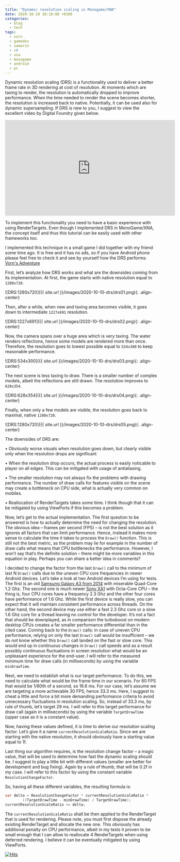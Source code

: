 ```yaml
---
title: "Dynamic resolution scaling in Monogame/XNA"
date: 2020-10-10 10:10:00 +0100
categories:
  - blog
  - tech
tags:
  - vorn
  - gamedev
  - xamarin
  - c#
  - xna
  - monogame
  - android
  - pc
---
```


Dynamic resolution scaling (DRS) is a functionality used to deliver a better frame rate in 3D rendering at cost of resolution. At moments which are taxing to render, the resolution is automatically dropped to improve performance. When the time needed to render the scene becomes shorter, the resolution is increased back to native. Potentially, it can be used also for dynamic supersampling. If DRS is new to you, I suggest to view the excellent video by Digital Foundry given below.

<iframe src="https://www.youtube.com/embed/180nuQJccTA" width="560" height="315" frameborder="0"> </iframe>

To implement this functionality you need to have a basic experience with using RenderTargets. Even though I implemented DRS in MonoGame/XNA, the concept itself and thus this tutorial can be easily used with other frameworks too.


I implemented this technique in a small game I did together with my friend some time ago. It is free and it has no ads, so if you have Android phone please feel free to check it and see by yourself how the DRS performs: [Vorn's Adventure](https://play.google.com/store/apps/details?id=com.konradzaba.VornsAdventure)

First, let’s analyze how DRS works and what are the downsides coming from its implementation.
At first, the game starts with native resolution equal to `1280x720`.

![DRS:1280x720]({{ site.url }}/images/2020-10-10-drs/drs01.png){: .align-center}

Then, after a while, when new and taxing area becomes visible, it goes down to intermediate `1227x691` resolution.

![DRS:1227x691]({{ site.url }}/images/2020-10-10-drs/drs02.png){: .align-center}

Now, the camera spans over a huge area which is very taxing. The water renders reflections, hence some models are rendered more than once. Therefore, the resolution goes to lowest possible equal to `534x300` to keep reasonable performance.

![DRS:534x300]({{ site.url }}/images/2020-10-10-drs/drs03.png){: .align-center}

The next scene is less taxing to draw. There is a smaller number of complex models, albeit the reflections are still drawn. The resolution improves to `628x354`.

![DRS:628x354]({{ site.url }}/images/2020-10-10-drs/drs04.png){: .align-center}

Finally, when only a few models are visible, the resolution goes back to maximal, native `1280x720`.

![DRS:1280x720]({{ site.url }}/images/2020-10-10-drs/drs05.png){: .align-center}

The downsides of DRS are:

•	Obviously worse visuals when resolution goes down, but clearly visible only when the resolution drops are significant

•	When the resolution drop occurs, the actual process is easily noticable to player on all edges. This can be mitigated with usage of antialiasing.

•	The smaller resolution may not always fix the problems with drawing performance. The number of draw calls for features visible on the scene may create a bottleneck on CPU side, what is actually very common on mobiles.

•	Reallocation of RenderTargets takes some time. I think though that it can be mitigated by using ViewPorts if this becomes a problem.

Now, let’s get to the actual implementation. The first question to be answered is how to actually determine the need for changing the resolution. The obvious idea – frames per second (FPS) – is not the best solution as it ignores all factors that can limit performance. Hence, instead it makes more sense to calculate the time it takes to process the `Draw()` function. This is still not the best metric, as the problem may lie for example in the number of draw calls what means that CPU bottlenecks the performance. However, I won’t say that’s the definite solution – there might be more variables in this equation in play. Perhaps you can share a better idea in comments? 

I decided to change the factor from the last `Draw()` call to the minimum of last N `Draw()` calls due to the uneven CPU core frequencies in newer Android devices. Let’s take a look at two Android devices I’m using for tests. The first is an old [Samsung Galaxy A3 from 2014](https://www.gsmarena.com/samsung_galaxy_a3-6762.php) with miserable Quad-Core 1.2 Ghz. The second one is much newer [Sony XA1](https://www.gsmarena.com/sony_xperia_xa1-8596.php#g3121) with Octa-Core CPU – the thing is, four CPU cores have a frequency 2.3 Ghz and the other four cores have performance of 1.6 Ghz. While the first device is really slow, you can expect that it will maintain consistent performance across threads. On the other hand, the second device may use either a fast 2.3 Ghz core or a slow 1.6 Ghz core for a thread leaving no control for the developer. It’s not a fact that should be downplayed, as in comparison the turboboost on modern desktop CPUs creates a far smaller performance differential than in the cited case. Coming back to the `Draw()` calls: in case of uneven CPU performance, relying on only the last `Draw()` call would be insufficient – we do not know whether this `Draw()` call landed on the fast or slow core. This would end up in continuous changes in `Draw()` call speeds and as a result possibly continuous fluctuations in screen resolution what would be an unpleasant experience for the end-user. I will refer to the measured minimum time for draw calls (in milliseconds) by using the variable `minDrawTime`.

Next, we need to establish what is our target performance. To do this, we need to calculate what would be the frame time in our scenario. For 60 FPS that would be 1/60th of a second, so 16.6 ms. For our case, let’s assume we are targeting a more achievable 30 FPS, hence 33.3 ms. Here, I suggest to cheat a little and force a bit more demanding performance criteria to avoid unnecessary fluctuations in resolution scaling. So, instead of 33.3 ms, by rule of thumb, let’s target 29 ms. I will refer to this target performance for draw call (again in milliseconds) by using the variable `TargetDrawTime` (upper case as it is a constant value).

Now, having these values defined, it is time to derive our resolution scaling factor. Let’s give it a name `currentResolutionScaleRatio`. Since we are starting with the native resolution, it should obviously have a starting value equal to 1f.

Last thing our algorithm requires, is the resolution change factor – a magic value, that will be used to determine how fast the dynamic scaling should be. I suggest to play a little bit with different values (smaller are better for development and bug fixing). Again by a rule of thumb, that will be 0.2f in my case. I will refer to this factor by using the constant variable `ResolutionChangeFactor`.

So, having all these different variables, the resulting formula is:

```c#
var delta = ResolutionChangeFactor * currentResolutionScaleRatio * 
		((TargetDrawTime - minDrawTime) / TargetDrawTime);
currentResolutionScaleRatio += delta;
```

The `currentResolutionScaleRatio` shall be then applied to the RenderTarget that is used for rendering. Please note, you must first dispose the already existing RenderTarget and allocate the new one. This obviously has additional penalty on CPU performance, albeit in my tests it proven to be small enough that I can allow to reallocate 4 RenderTargets when using deferred rendering. I believe it can be eventually mitigated by using ViewPorts.

[![Hits](https://hits.seeyoufarm.com/api/count/incr/badge.svg?url=https%3A%2F%2Fkonradzaba.github.io%2Fblog%2Ftech%2FDynamic-resolution-scaling-in-Monogame-XNA%2F&count_bg=%2379C83D&title_bg=%23555555&icon=&icon_color=%23E7E7E7&title=hits&edge_flat=false)](https://hits.seeyoufarm.com)